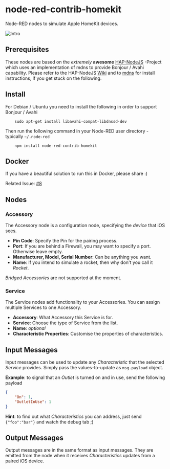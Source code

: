 node-red-contrib-homekit
========================

Node-RED nodes to simulate Apple HomeKit devices.

![Intro](http://g.recordit.co/zDBJUdAO04.gif)

## Prerequisites

These nodes are based on the *extremely* **awesome** [HAP-NodeJS](https://github.com/KhaosT/HAP-NodeJS) -Project which uses an implementation of mdns to provide Bonjour / Avahi capability.
Please refer to the HAP-NodeJS [Wiki](https://github.com/KhaosT/HAP-NodeJS/wiki) and to [mdns](https://www.npmjs.com/package/mdns) for install instructions, if you get stuck on the following.

## Install

For Debian / Ubuntu you need to install the following in order to support Bonjour / Avahi

        sudo apt-get install libavahi-compat-libdnssd-dev

Then run the following command in your Node-RED user directory - typically `~/.node-red`

        npm install node-red-contrib-homekit

## Docker

If you have a beautiful solution to run this in Docker, please share :)

Related Issue: [#8](https://github.com/mschm/node-red-contrib-homekit/issues/8)

## Nodes

### Accessory

The Accessory node is a configuration node, specifying the *device* that iOS sees.

* **Pin Code**: Specify the Pin for the pairing process.
* **Port**: If you are behind a Firewall, you may want to specify a port. Otherwise leave empty.
* **Manufacturer, Model, Serial Number**: Can be anything you want.
* **Name**: If you intend to simulate a rocket, then why don't you call it *Rocket*.

*Bridged Accessories* are not supported at the moment.

### Service

The Service nodes add functionality to your Accessories. You can assign multiple Services to one Accessory.

* **Accessory**: What Accessory this Service is for.
* **Service**: Choose the type of Service from the list.
* **Name**: *optional*
* **Characteristic Properties**: Customise the properties of characteristics.

## Input Messages

Input messages can be used to update any *Characteristic* that the selected *Service* provides. Simply pass the values-to-update as `msg.payload` object.

**Example**: to signal that an *Outlet* is turned on and in use, send the following payload

```json
{
    "On": 1,
    "OutletInUse": 1
}
```
**Hint**: to find out what *Characteristics* you can address, just send `{"foo":"bar"}` and watch the debug tab ;)

## Output Messages

Output messages are in the same format as input messages. They are emitted from the node when it receives *Characteristics* updates from a paired iOS device.

